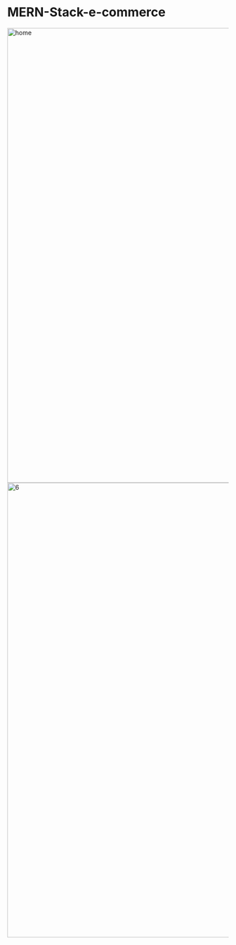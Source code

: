 # MERN-Stack-e-commerce
<img width="1034" alt="home" src="https://user-images.githubusercontent.com/100020069/225827842-ef4a8b7e-cfd8-4739-b578-8a33b737c63b.png">
<img width="1034" alt="6" src="https://user-images.githubusercontent.com/100020069/225832707-b80ecb56-13f8-4974-8039-25063e0d4afe.png">
